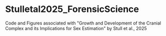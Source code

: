 # Stulletal2025_ForensicScience
Code and Figures associated with "Growth and Development of the Cranial Complex and its Implications for Sex Estimation" by Stull et al., 2025
